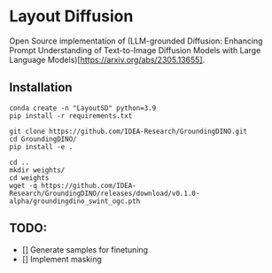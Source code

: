 # Layout Diffusion

Open Source implementation of (LLM-grounded Diffusion: Enhancing Prompt Understanding of Text-to-Image Diffusion Models with Large Language Models)[https://arxiv.org/abs/2305.13655].


## Installation

```
conda create -n "LayoutSD" python=3.9
pip install -r requirements.txt

git clone https://github.com/IDEA-Research/GroundingDINO.git
cd GroundingDINO/
pip install -e .

cd ..
mkdir weights/
cd weights
wget -q https://github.com/IDEA-Research/GroundingDINO/releases/download/v0.1.0-alpha/groundingdino_swint_ogc.pth
```


## TODO:
- [] Generate samples for finetuning
- [] Implement masking